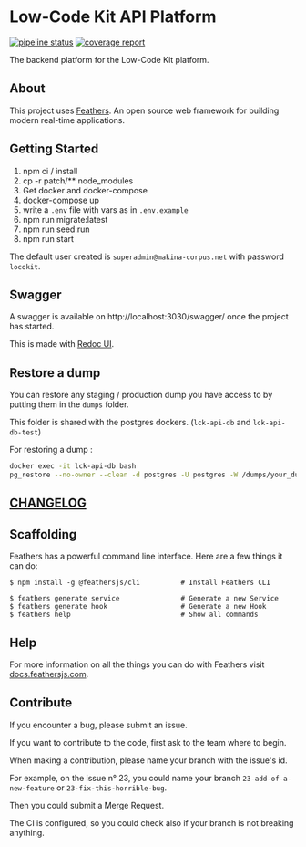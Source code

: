 # Low-Code Kit API Platform

[![pipeline status](https://gitlab.makina-corpus.net/lck/lck-api/badges/master/pipeline.svg)](https://gitlab.makina-corpus.net/lck/lck-api/-/commits/master)
[![coverage report](https://gitlab.makina-corpus.net/lck/lck-api/badges/master/coverage.svg)](https://gitlab.makina-corpus.net/lck/lck-api/-/commits/master)


The backend platform for the Low-Code Kit platform.

## About

This project uses [Feathers](http://feathersjs.com). An open source web framework for building modern real-time applications.

## Getting Started

1. npm ci / install
2. cp -r patch/** node_modules
3. Get docker and docker-compose
4. docker-compose up
5. write a `.env` file with vars as in `.env.example`
6. npm run migrate:latest
7. npm run seed:run
8. npm run start

The default user created is `superadmin@makina-corpus.net` with password `locokit`.

## Swagger

A swagger is available on http://localhost:3030/swagger/ once the project has started.

This is made with [Redoc UI](https://redocly.github.io/redoc/).

## Restore a dump

You can restore any staging / production dump you have access to by putting them
in the `dumps` folder.

This folder is shared with the postgres dockers. (`lck-api-db` and `lck-api-db-test`)

For restoring a dump :

```sh
docker exec -it lck-api-db bash
pg_restore --no-owner --clean -d postgres -U postgres -W /dumps/your_dump # you'll have to enter the password pouicpouic
```

## [CHANGELOG](CHANGELOG.md)

## Scaffolding

Feathers has a powerful command line interface. Here are a few things it can do:

```
$ npm install -g @feathersjs/cli          # Install Feathers CLI

$ feathers generate service               # Generate a new Service
$ feathers generate hook                  # Generate a new Hook
$ feathers help                           # Show all commands
```

## Help

For more information on all the things you can do with Feathers visit [docs.feathersjs.com](http://docs.feathersjs.com).


## Contribute

If you encounter a bug, please submit an issue.

If you want to contribute to the code,
first ask to the team where to begin.

When making a contribution, please name your branch with the issue's id.

For example, on the issue n° 23, you could name your branch `23-add-of-a-new-feature` or `23-fix-this-horrible-bug`.

Then you could submit a Merge Request.

The CI is configured, so you could check also if your branch is not breaking anything.
